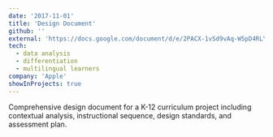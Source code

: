 ```yaml
---
date: '2017-11-01'
title: 'Design Document'
github: ''
external: 'https://docs.google.com/document/d/e/2PACX-1vSd9vAq-W5pD4RLYnwr5ny5ENDaJJFfujfhbUUgu4JeWyBCO6ZclZ9WuL2YglI4w9ESVc-y644V_Un3/pub'
tech:
  - data analysis
  - differentiation
  - multilingual learners
company: 'Apple'
showInProjects: true
---
```


Comprehensive design document for a K-12 curriculum project including contextual analysis, instructional sequence, design standards, and assessment plan.
